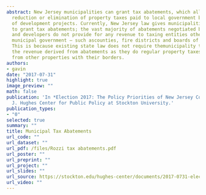 ```yaml
---
abstract: New Jersey municipalities can grant tax abatements, which allow for a significant
  reduction or elimination of property taxes paid to local government by certain types
  of development projects. Currently, New Jersey law gives municipalities broad discretion
  to grant tax abatements; the vast majority of abatements negotiated between municipalities
  and developers do not provide for any revenue to taxing entities other than the
  municipal government – such ascounties, fire districts and boards of education.
  This is because existing state law does not require themunicipality to distribute
  the revenue derived from abatements as they do regular property taxes collected
  from other properties with their borders.
authors:
- gavin
date: "2017-07-31"
highlight: true
image_preview: ""
math: false
publication: 'In *Election 2017: The Policy Priorities of New Jersey College Students*,  William
  J. Hughes Center for Public Policy at Stockton University.'
publication_types:
- "0"
selected: true
summary: ""
title: Municipal Tax Abatements
url_code: ""
url_dataset: ""
url_pdf: /files/Rozzi tax abatements.pdf
url_poster: ""
url_preprint: ""
url_project: ""
url_slides: ""
url_source: https://stockton.edu/hughes-center/documents/2017-0731-election-2017.pdf
url_video: ""
---
```


